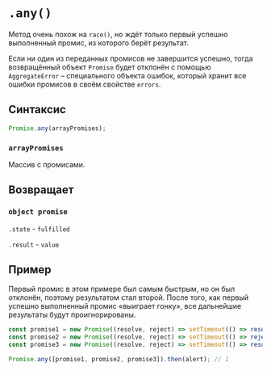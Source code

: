 # `.any()`

Метод очень похож на `race()`, но ждёт только первый успешно выполненный промис, из которого берёт результат.

Если ни один из переданных промисов не завершится успешно, тогда возвращённый объект `Promise` будет отклонён с помощью `AggregateError` – специального объекта ошибок, который хранит все ошибки промисов в своём свойстве `errors`.

## Синтаксис

```js
Promise.any(arrayPromises);
```

### `arrayPromises`

Массив с промисами.

## Возвращает

### `object promise`

`.state` - `fulfilled`

`.result` - `value`

## Пример

Первый промис в этом примере был самым быстрым, но он был отклонён, поэтому результатом стал второй. После того, как первый успешно выполненный промис «выиграет гонку», все дальнейшие результаты будут проигнорированы.

```js
const promise1 = new Promise((resolve, reject) => setTimeout(() => resolve(1), 1000));
const promise2 = new Promise((resolve, reject) => setTimeout(() => reject(new Error('Ошибка!')), 2000));
const promise3 = new Promise((resolve, reject) => setTimeout(() => resolve(3), 3000));

Promise.any([promise1, promise2, promise3]).then(alert); // 1
```
